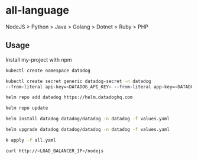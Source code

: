 
# all-language

NodeJS > Python > Java > Golang > Dotnet > Ruby > PHP

## Usage

Install my-project with npm

```bash
kubectl create namespace datadog
```

```bash
kubectl create secret generic datadog-secret -n datadog 
--from-literal api-key=<DATADOG_API_KEY> --from-literal app-key=<DATADOG_APP_KEY>
```

```bash
helm repo add datadog https://helm.datadoghq.com
```

```bash
helm repo update
```

```bash
helm install datadog datadog/datadog -n datadog -f values.yaml
```

```bash
helm upgrade datadog datadog/datadog -n datadog -f values.yaml
```
```bash
k apply -f all.yaml 
```
```bash
curl http://<LOAD_BALANCER_IP>/nodejs
```
    
